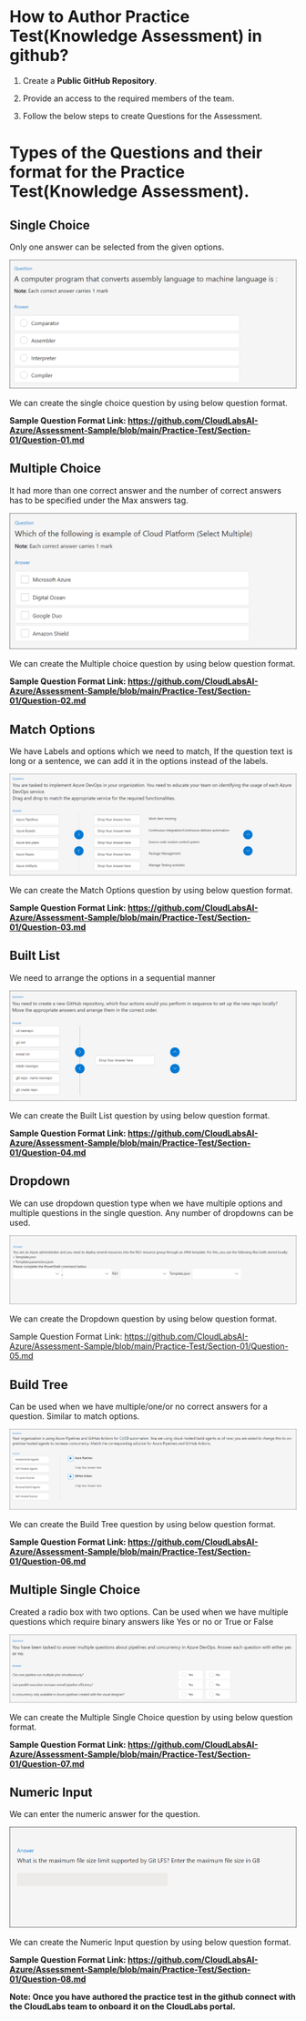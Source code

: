 # How to Author Practice Test(Knowledge Assessment) in github?

1. Create a **Public GitHub Repository**.

2. Provide an access to the required members of the team.

3. Follow the below steps to create Questions for the Assessment.
   
# Types of the Questions and their format for the Practice Test(Knowledge Assessment).

## Single Choice
 Only one answer can be selected from the given options.

 ![](./images/ptq7.png)

We can create the single choice question by using below question format.

 **Sample Question Format Link: https://github.com/CloudLabsAI-Azure/Assessment-Sample/blob/main/Practice-Test/Section-01/Question-01.md**


 ## Multiple Choice
   It had more than one correct answer and the number of correct answers has to be specified under the Max answers tag.

  ![](./images/ptq4.png)


We can create the Multiple choice question by using below question format.

 **Sample Question Format Link: https://github.com/CloudLabsAI-Azure/Assessment-Sample/blob/main/Practice-Test/Section-01/Question-02.md**

## Match Options
   We have Labels and options which we need to match, If the question text is long or a sentence, we can add it in the options instead of the labels.

  ![](./images/ptq2.png)


   We can create the Match Options question by using below question format.

 **Sample Question Format Link: https://github.com/CloudLabsAI-Azure/Assessment-Sample/blob/main/Practice-Test/Section-01/Question-03.md**

 ## Built List
  We need to arrange the options in a sequential manner

  ![](./images/ptq3.png)

  
  We can create the Built List question by using below question format.

 **Sample Question Format Link: https://github.com/CloudLabsAI-Azure/Assessment-Sample/blob/main/Practice-Test/Section-01/Question-04.md**

 ## Dropdown
  We can use dropdown question type when we have multiple options and multiple questions in the single question. Any number of dropdowns can be used.

  ![](./images/ptq6.png)

   We can create the Dropdown question by using below question format.

  Sample Question Format Link: https://github.com/CloudLabsAI-Azure/Assessment-Sample/blob/main/Practice-Test/Section-01/Question-05.md

## Build Tree
 Can be used when we have multiple/one/or no correct answers for a question. Similar to match options.

![](./images/ptq8.png)

We can create the Build Tree question by using below question format.

**Sample Question Format Link: https://github.com/CloudLabsAI-Azure/Assessment-Sample/blob/main/Practice-Test/Section-01/Question-06.md**

## Multiple Single Choice

Created a radio box with two options. Can be used when we have multiple questions which require binary answers like Yes or no or True or False

![](./images/ptq1.png)

We can create the Multiple Single Choice question by using below question format.

**Sample Question Format Link: https://github.com/CloudLabsAI-Azure/Assessment-Sample/blob/main/Practice-Test/Section-01/Question-07.md**

##  Numeric Input

We can enter the numeric answer for the question.

![](./images/ptq5.png)

We can create the Numeric Input question by using below question format.

**Sample Question Format Link: https://github.com/CloudLabsAI-Azure/Assessment-Sample/blob/main/Practice-Test/Section-01/Question-08.md**

**Note: Once you have authored the practice test in the github connect with the CloudLabs team to onboard it on the CloudLabs portal.**






